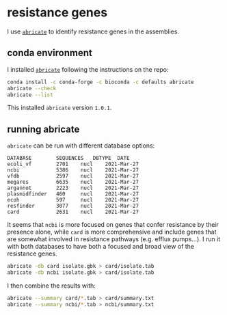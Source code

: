 # resistance genes

I use [`abricate`](https://github.com/tseemann/abricate) to identify resistance genes in the assemblies.

## conda environment

I installed [`abricate`](https://github.com/tseemann/abricate) following the instructions on the repo:
```bash
conda install -c conda-forge -c bioconda -c defaults abricate
abricate --check
abricate --list
```
This installed `abricate` version `1.0.1`.

## running abricate

`abricate` can be run with different database options:
```
DATABASE	    SEQUENCES	DBTYPE	DATE
ecoli_vf	    2701	nucl	2021-Mar-27
ncbi	        5386	nucl	2021-Mar-27
vfdb	        2597	nucl	2021-Mar-27
megares	        6635	nucl	2021-Mar-27
argannot	    2223	nucl	2021-Mar-27
plasmidfinder	460	    nucl	2021-Mar-27
ecoh	        597	    nucl	2021-Mar-27
resfinder	    3077	nucl	2021-Mar-27
card	        2631	nucl	2021-Mar-27
```

It seems that `ncbi` is more focused on genes that confer resistance by their presence alone, while `card` is more comprehensive and include genes that are somewhat involved in resistance pathways (e.g. efflux pumps...).
I run it with both databases to have both a focused and broad view of the resistance genes.
```bash
abricate -db card isolate.gbk > card/isolate.tab
abricate -db ncbi isolate.gbk > card/isolate.tab
```

I then combine the results with:
```bash
abricate --summary card/*.tab > card/summary.txt
abricate --summary ncbi/*.tab > ncbi/summary.txt
```

